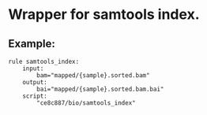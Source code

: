 # Wrapper for samtools index.

## Example:

```
rule samtools_index:
    input:
        bam="mapped/{sample}.sorted.bam"
    output:
        bai="mapped/{sample}.sorted.bam.bai"
    script:
        "ce8c887/bio/samtools_index"
```
